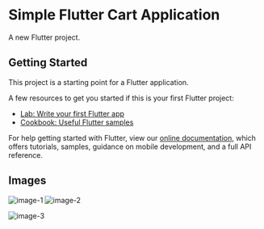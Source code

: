 # Simple Flutter Cart Application

A new Flutter project.

## Getting Started

This project is a starting point for a Flutter application.

A few resources to get you started if this is your first Flutter project:

- [Lab: Write your first Flutter app](https://flutter.dev/docs/get-started/codelab)
- [Cookbook: Useful Flutter samples](https://flutter.dev/docs/cookbook)

For help getting started with Flutter, view our
[online documentation](https://flutter.dev/docs), which offers tutorials,
samples, guidance on mobile development, and a full API reference.

## Images

![image-1](https://user-images.githubusercontent.com/68675674/155886623-2da0fa73-3fd8-42bc-8ead-988780f693b9.png)
![image-2](https://user-images.githubusercontent.com/68675674/155886657-381f03bd-abb5-45c1-8c1c-34d6c180ef9a.png)

![image-3](https://user-images.githubusercontent.com/68675674/155886678-2057734d-2e16-4019-aa64-7def5e5caa6a.png)

